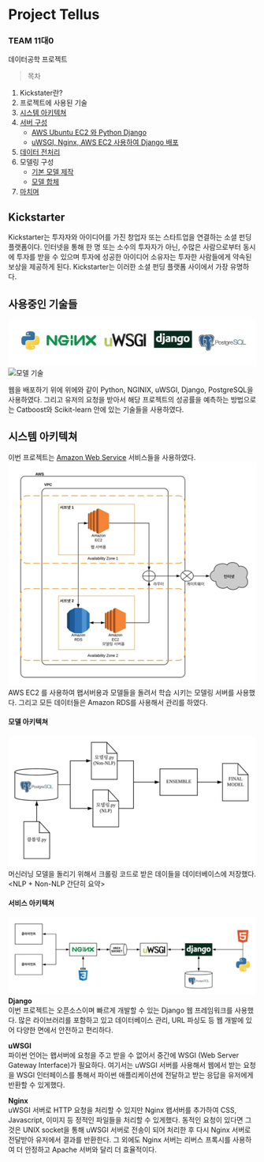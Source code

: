 Project Tellus
================

### TEAM 11대0

데이터공학 프로젝트

> 목차

1.  Kickstater란?
2.  프로젝트에 사용된 기술
3.  [시스템 아키텍쳐]()  
4.  [서버 구성]()
      - [AWS Ubuntu EC2 와 Python Django](documentation/python_django.md)
      - [uWSGI, Nginx, AWS EC2 사용하여 Django
        배포](documentation/uwsgi_nginx.md)
5.  [데이터 전처리]()  
6.  모델링 구성
      - [기본 모델 제작](document/modeling_pt.ipynb)
      - [모델 합체](document/VP_pt.ipynb)
7. [마치며](document/overall_structure.pdf)

## Kickstarter

Kickstarter는 투자자와 아이디어를 가진 창업자 또는 스타트업을 연결하는 소셜 펀딩 플랫폼이다. 인터넷을 통해 한 명 또는
소수의 투자자가 아닌, 수많은 사람으로부터 동시에 투자를 받을 수 있으며 투자에 성공한 아이디어 소유자는 투자한 사람들에게 약속된
보상을 제공하게 된다. Kickstarter는 이러한 소셜 펀딩 플랫폼 사이에서 가장 유명하다.

## 사용중인 기술들

![왭 기술들](documentation/figures/used_soft.jpeg) ![모델
기술](documentation/figures/ml_soft.jpeg)

웹을 배포하기 위에 위에와 같이 Python, NGINIX, uWSGI, Django, PostgreSQL을 사용하였다. 그리고
유저의 요청을 받아서 해당 프로젝트의 성공률을 예측하는 방법으로는 Catboost와 Scikit-learn 안에 있는 기술들을
사용하였다.

## 시스템 아키텍쳐

이번 프로젝트는 [Amazon Web Service](https://aws.amazon.com/ko/) 서비스들을 사용하였다.
![시스템 아키텍쳐](documentation/figures/aws_arch.jpeg) AWS EC2 를 사용하여 왭서버용과
모델들을 돌려서 학습 시키는 모델링 서버를 사용했다. 그리고 모든 데이터들은 Amazon RDS를 사용해서 관리를
하였다.

#### 모델 아키텍쳐

![모델 아키텍쳐](documentation/figures/model_arch.jpeg) 머신러닝 모델을 돌리기 위해서 크롤링
코드로 받은 데이들을 데이터베이스에 저장했다. \<NLP + Non-NLP 간단히 요약\>

#### 서비스 아키텍쳐

![서비스 아키텍쳐](documentation/figures/web_arch.jpeg) **Django**  
이번 프로젝트는 오픈소스이며 빠르게 개발할 수 있는 Django 웹 프레임워크를 사용했다. 많은 라이브러리를 포함하고 있고
데이터베이스 관리, URL 파싱도 등 웹 개발에 있어 다양한 면에서 안전하고 편리하다.

**uWSGI**  
파이썬 언어는 왭서버에 요청을 주고 받을 수 없어서 중간에 WSGI (Web Server Gateway Interface)가
필요하다. 여기서는 uWSGI 서버를 사용해서 웹에서 받는 요청을 WSGI 인터페이스를 통해서 파이썬 애플리케이션에
전달하고 받는 응답을 유저에게 반환할 수 있게했다.

**Nginx**  
uWSGI 서버로 HTTP 요청을 처리할 수 있지만 Nginx 왭서버를 추가하여 CSS, Javascript, 이미지 등 정적인
파일들을 처리할 수 있게했다. 동적인 요청이 있다면 그것은 UNIX socket을 통해 uWSGI 서버로 전송이 되어 처리한
후 다시 Nginx 서버로 전달받아 유저에서 결과를 반환한다. 그 외에도 Nginx 서버는 리버스 프록시를 사용하여 더
안정하고 Apache 서버와 달리 더 효율적이다.
